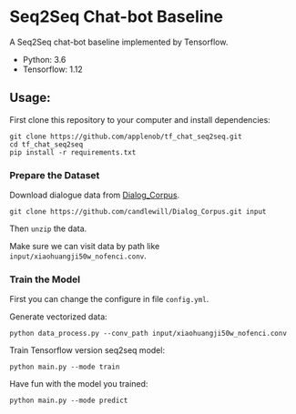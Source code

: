 # Seq2Seq Chat-bot Baseline

A Seq2Seq chat-bot baseline implemented by Tensorflow.

- Python: 3.6
- Tensorflow: 1.12

## Usage:

First clone this repository to your computer and install dependencies:

```
git clone https://github.com/applenob/tf_chat_seq2seq.git
cd tf_chat_seq2seq
pip install -r requirements.txt
```

### Prepare the Dataset

Download dialogue data from [Dialog_Corpus](https://github.com/candlewill/Dialog_Corpus).

```
git clone https://github.com/candlewill/Dialog_Corpus.git input
```

Then `unzip` the data.

Make sure we can visit data by path like `input/xiaohuangji50w_nofenci.conv`.

### Train the Model

First you can change the configure in file `config.yml`.

Generate vectorized data:

```
python data_process.py --conv_path input/xiaohuangji50w_nofenci.conv
``` 

Train Tensorflow version seq2seq model:

```
python main.py --mode train
```

Have fun with the model you trained:

```
python main.py --mode predict
```
